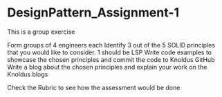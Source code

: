 # DesignPattern_Assignment-1

This is a group exercise

Form groups of 4 engineers each
Identify 3 out of the 5 SOLID principles that you would like to consider. 1 should be LSP
Write code examples to showcase the chosen principles and commit the code to Knoldus GitHub
Write a blog about the chosen principles and explain your work on the Knoldus blogs

Check the Rubric to see how the assessment would be done
